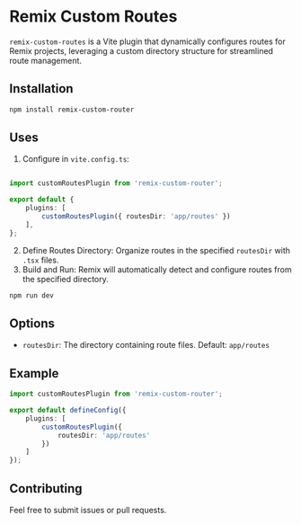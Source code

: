 # Remix Custom Routes

`remix-custom-routes` is a Vite plugin that dynamically configures routes for Remix projects, leveraging a custom directory structure for streamlined route management.
## Installation
```bash
npm install remix-custom-router
```
## Uses
1. Configure in `vite.config.ts`:

```typescript

import customRoutesPlugin from 'remix-custom-router';

export default {
    plugins: [
        customRoutesPlugin({ routesDir: 'app/routes' })
    ],
};
```
2. Define Routes Directory: Organize routes in the specified `routesDir` with `.tsx` files.
3. Build and Run: Remix will automatically detect and configure routes from the specified directory.

```bash
npm run dev
```
## Options
- `routesDir`: The directory containing route files. Default: `app/routes`

## Example
```typescript
import customRoutesPlugin from 'remix-custom-router';

export default defineConfig({
    plugins: [
        customRoutesPlugin({
            routesDir: 'app/routes'
        })
    ]
});
```

## Contributing
Feel free to submit issues or pull requests.
